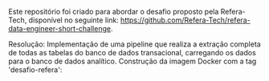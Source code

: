 Este repositório  foi criado para abordar o desafio proposto pela Refera-Tech, disponível no seguinte link: https://github.com/Refera-Tech/refera-data-engineer-short-challenge.

Resolução:
Implementação de uma pipeline que realiza a extração completa de todas as tabelas do banco de dados transacional, carregando os dados para o banco de dados analítico.
Construção da imagem Docker com a tag 'desafio-refera':



